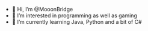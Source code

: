 - 👋 Hi, I’m @MooonBridge
- 👀 I’m interested in programming as well as gaming
- 🌱 I’m currently learning Java, Python and a bit of C#

<!---
MooonBridge/MooonBridge is a ✨ special ✨ repository because its `README.md` (this file) appears on your GitHub profile.
You can click the Preview link to take a look at your changes.
--->
